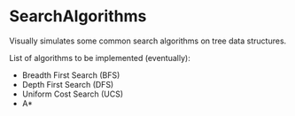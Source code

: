 # SearchAlgorithms

Visually simulates some common search algorithms on tree data structures.

List of algorithms to be implemented (eventually):
- Breadth First Search (BFS)
- Depth First Search (DFS)
- Uniform Cost Search (UCS)
- A*
